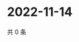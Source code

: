 # 2022-11-14

共 0 条

<!-- BEGIN WEIBO -->
<!-- 最后更新时间 Mon Nov 14 2022 22:13:39 GMT+0800 (China Standard Time) -->

<!-- END WEIBO -->
